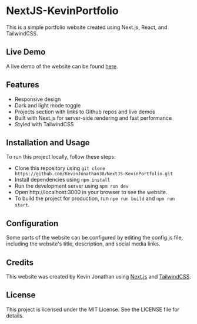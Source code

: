 # NextJS-KevinPortfolio
This is a simple portfolio website created using Next.js, React, and TailwindCSS.

## Live Demo
A live demo of the website can be found [here](https://kevin-jonathan.vercel.app/).

## Features
- Responsive design
- Dark and light mode toggle
- Projects section with links to Github repos and live demos
- Built with Next.js for server-side rendering and fast performance
- Styled with TailwindCSS

## Installation and Usage
To run this project locally, follow these steps:

- Clone this repository using `git clone https://github.com/KevinJonathan30/NextJS-KevinPortfolio.git`
- Install dependencies using `npm install`
- Run the development server using `npm run dev`
- Open http://localhost:3000 in your browser to see the website.
- To build the project for production, run `npm run build` and `npm run start`.

## Configuration
Some parts of the website can be configured by editing the config.js file, including the website's title, description, and social media links.

## Credits
This website was created by Kevin Jonathan using [Next.js](https://nextjs.org/) and [TailwindCSS](https://tailwindcss.com/).

## License
This project is licensed under the MIT License. See the LICENSE file for details.